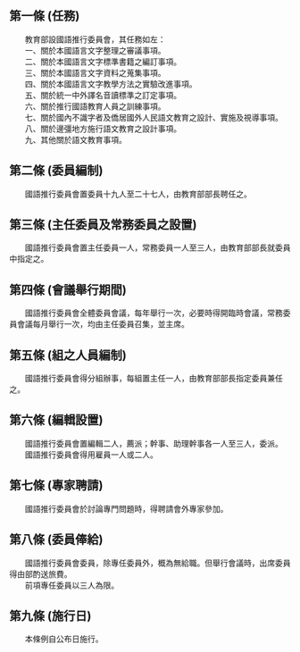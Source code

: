 第一條 (任務)
-------------
　　教育部設國語推行委員會，其任務如左：  
　　一、關於本國語言文字整理之審議事項。  
　　二、關於本國語言文字標準書籍之編訂事項。  
　　三、關於本國語言文字資料之蒐集事項。  
　　四、關於本國語言文字教學方法之實驗改進事項。  
　　五、關於統一中外譯名音讀標準之訂定事項。  
　　六、關於推行國語教育人員之訓練事項。  
　　七、關於國內不識字者及僑居國外人民語文教育之設計、實施及視導事項。  
　　八、關於邊彊地方施行語文教育之設計事項。  
　　九、其他關於語文教育事項。  


第二條 (委員編制)
-----------------
　　國語推行委員會置委員十九人至二十七人，由教育部部長聘任之。  


第三條 (主任委員及常務委員之設置)
---------------------------------
　　國語推行委員會置主任委員一人，常務委員一人至三人，由教育部部長就委員中指定之。  


第四條 (會議舉行期間)
---------------------
　　國語推行委員會全體委員會議，每年舉行一次，必要時得開臨時會議，常務委員會議每月舉行一次，均由主任委員召集，並主席。  


第五條 (組之人員編制)
---------------------
　　國語推行委員會得分組辦事，每組置主任一人，由教育部部長指定委員兼任之。  


第六條 (編輯設置)
-----------------
　　國語推行委員會置編輯二人，薦派；幹事、助理幹事各一人至三人，委派。  
　　國語推行委員會得用雇員一人或二人。  


第七條 (專家聘請)
-----------------
　　國語推行委員會於討論專門問題時，得聘請會外專家參加。  


第八條 (委員俸給)
-----------------
　　國語推行委員會委員，除專任委員外，概為無給職。但舉行會議時，出席委員得由部酌送旅費。  
　　前項專任委員以三人為限。  


第九條 (施行日)
---------------
　　本條例自公布日施行。